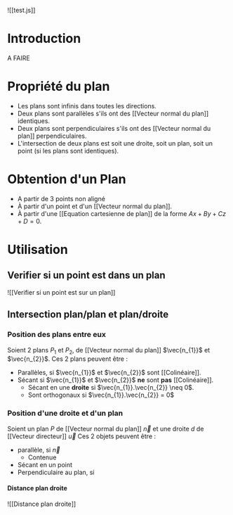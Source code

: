 
![[test.js]]

# Introduction
A FAIRE

# Propriété du plan
- Les plans sont infinis dans toutes les directions.
- Deux plans sont parallèles s'ils ont des [[Vecteur normal du plan]] identiques.
- Deux plans sont perpendiculaires s'ils ont des [[Vecteur normal du plan]] perpendiculaires.
- L'intersection de deux plans est soit une droite, soit un plan, soit un point (si les plans sont identiques).

# Obtention d'un Plan
- A partir de 3 points non aligné 
- À partir d'un point et d'un [[Vecteur normal du plan]].
- À partir d'une [[Equation cartesienne de plan]] de la forme $Ax+By+Cz+D=0$.
# Utilisation
## Verifier si un point est dans un plan
![[Verifier si un point est sur un plan]]

## Intersection plan/plan et plan/droite
### Position des plans entre eux
Soient 2 plans $P_{1}$ et $P_{2}$, de [[Vecteur normal du plan]] $\vec{n_{1}}$ et $\vec{n_{2}}$.
Ces 2 plans peuvent être :
- Parallèles, si  $\vec{n_{1}}$ et $\vec{n_{2}}$ sont [[Colinéaire]].
- Sécant si $\vec{n_{1}}$ et $\vec{n_{2}}$ **ne** sont **pas** [[Colinéaire]].
	- Sécant en une **droite** si $\vec{n_{1}}.\vec{n_{2}} \neq 0$.
	- Sont orthogonaux si $\vec{n_{1}}.\vec{n_{2}} = 0$
### Position d'une droite et d'un plan
Soient un plan $P$ de [[Vecteur normal du plan]] $\vec{n}$ et une droite $d$ de [[Vecteur directeur]] $\vec{u}$
Ces 2 objets peuvent être : 
- parallèle, si $\vec{n}$
	- Contenue
- Sécant en un point
- Perpendiculaire au plan, si 
#### Distance plan droite
![[Distance plan droite]]